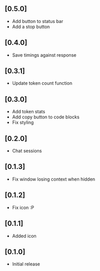 ## [0.5.0]

- Add button to status bar
- Add a stop button

## [0.4.0]

- Save timings against response

## [0.3.1]

- Update token count function

## [0.3.0]

- Add token stats
- Add copy button to code blocks
- Fix styling

## [0.2.0]

- Chat sessions

## [0.1.3]

- Fix window losing context when hidden

## [0.1.2]

- Fix icon :P

## [0.1.1]

- Added icon

## [0.1.0]

- Initial release
